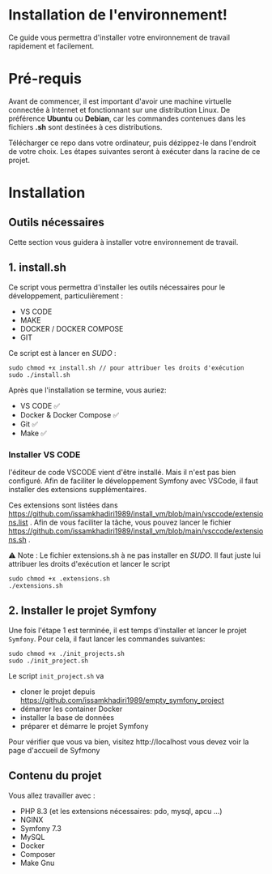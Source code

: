 # Installation de l'environnement!

Ce guide vous permettra d'installer votre environnement de travail rapidement et facilement.


# Pré-requis

Avant de commencer, il est important d'avoir une machine virtuelle connectée à Internet et fonctionnant sur une distribution Linux. De préférence **Ubuntu** ou **Debian**, car les commandes contenues dans les fichiers **.sh** sont destinées à ces distributions.

Télécharger ce repo dans votre ordinateur, puis dézippez-le dans l'endroit de votre choix. Les étapes suivantes seront à exécuter dans la racine de ce projet.

# Installation 
## Outils nécessaires

Cette section vous guidera à installer votre environnement de travail. 

## 1. install.sh

Ce script vous permettra d'installer les outils nécessaires pour le développement, particulièrement :

- VS CODE
- MAKE 
- DOCKER / DOCKER COMPOSE 
- GIT

Ce script est à lancer en *SUDO* :
```
sudo chmod +x install.sh // pour attribuer les droits d'exécution
sudo ./install.sh
```
Après que l'installation se termine, vous auriez:

- VS CODE ✅
- Docker & Docker Compose  ✅
- Git ✅
- Make ✅

### Installer VS CODE
l'éditeur de code VSCODE vient d'être installé. Mais il n'est pas bien configuré. Afin de faciliter le développement Symfony avec VSCode, il faut installer des extensions supplémentaires. 

Ces extensions sont listées dans https://github.com/issamkhadiri1989/install_vm/blob/main/vsccode/extensions.list . Afin de vous faciliter la tâche, vous pouvez lancer le fichier  https://github.com/issamkhadiri1989/install_vm/blob/main/vsccode/extensions.sh . 

⚠️ Note : Le fichier extensions.sh à ne pas installer en *SUDO*. Il faut juste lui attribuer les droits d'exécution et lancer le script

```
sudo chmod +x .extensions.sh
./extensions.sh
```

## 2. Installer le projet Symfony

Une fois l'étape 1 est terminée, il est temps d'installer et lancer le projet  `Symfony`. Pour cela, il faut lancer les commandes suivantes: 
```
sudo chmod +x ./init_projects.sh
sudo ./init_project.sh
```
Le script `init_project.sh` va
-  cloner le projet depuis https://github.com/issamkhadiri1989/empty_symfony_project
- démarrer les container Docker
- installer la base de données
- préparer et démarre le projet Symfony 

Pour vérifier que vous va bien, visitez http://localhost vous devez voir la page d'accueil de Syfmony


## Contenu du projet 

Vous allez travailler avec :

- PHP 8.3 (et les extensions nécessaires: pdo, mysql, apcu ...)
- NGINX
- Symfony 7.3
- MySQL
- Docker
- Composer
- Make Gnu



